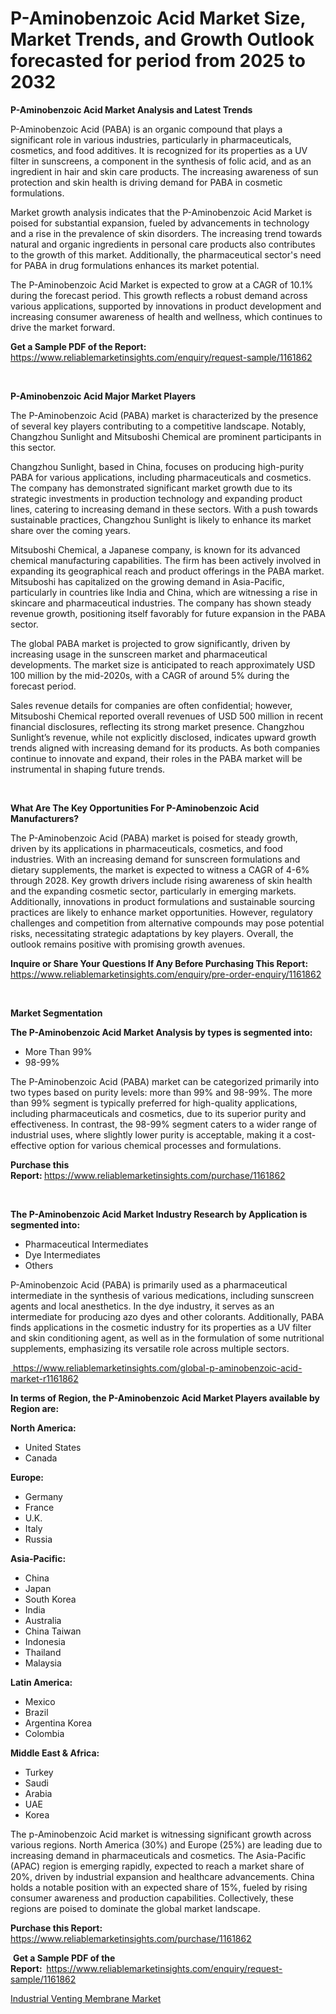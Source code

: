 <p><h1>P-Aminobenzoic Acid Market Size, Market Trends, and Growth Outlook forecasted for period from 2025 to 2032</h1></p><p><strong>P-Aminobenzoic Acid Market Analysis and Latest Trends</strong></p>
<p><p>P-Aminobenzoic Acid (PABA) is an organic compound that plays a significant role in various industries, particularly in pharmaceuticals, cosmetics, and food additives. It is recognized for its properties as a UV filter in sunscreens, a component in the synthesis of folic acid, and as an ingredient in hair and skin care products. The increasing awareness of sun protection and skin health is driving demand for PABA in cosmetic formulations. </p><p>Market growth analysis indicates that the P-Aminobenzoic Acid Market is poised for substantial expansion, fueled by advancements in technology and a rise in the prevalence of skin disorders. The increasing trend towards natural and organic ingredients in personal care products also contributes to the growth of this market. Additionally, the pharmaceutical sector's need for PABA in drug formulations enhances its market potential.</p><p>The P-Aminobenzoic Acid Market is expected to grow at a CAGR of 10.1% during the forecast period. This growth reflects a robust demand across various applications, supported by innovations in product development and increasing consumer awareness of health and wellness, which continues to drive the market forward.</p></p>
<p><strong>Get a Sample PDF of the Report:&nbsp;</strong> <a href="https://www.reliablemarketinsights.com/enquiry/request-sample/1161862?utm_campaign=2529&utm_medium=2&utm_source=Github&utm_content=ia&utm_term=24032025&utm_id=p-aminobenzoic-acid">https://www.reliablemarketinsights.com/enquiry/request-sample/1161862</a></p>
<p>&nbsp;</p>
<p><strong>P-Aminobenzoic Acid Major Market Players</strong></p>
<p><p>The P-Aminobenzoic Acid (PABA) market is characterized by the presence of several key players contributing to a competitive landscape. Notably, Changzhou Sunlight and Mitsuboshi Chemical are prominent participants in this sector. </p><p>Changzhou Sunlight, based in China, focuses on producing high-purity PABA for various applications, including pharmaceuticals and cosmetics. The company has demonstrated significant market growth due to its strategic investments in production technology and expanding product lines, catering to increasing demand in these sectors. With a push towards sustainable practices, Changzhou Sunlight is likely to enhance its market share over the coming years.</p><p>Mitsuboshi Chemical, a Japanese company, is known for its advanced chemical manufacturing capabilities. The firm has been actively involved in expanding its geographical reach and product offerings in the PABA market. Mitsuboshi has capitalized on the growing demand in Asia-Pacific, particularly in countries like India and China, which are witnessing a rise in skincare and pharmaceutical industries. The company has shown steady revenue growth, positioning itself favorably for future expansion in the PABA sector. </p><p>The global PABA market is projected to grow significantly, driven by increasing usage in the sunscreen market and pharmaceutical developments. The market size is anticipated to reach approximately USD 100 million by the mid-2020s, with a CAGR of around 5% during the forecast period.</p><p>Sales revenue details for companies are often confidential; however, Mitsuboshi Chemical reported overall revenues of USD 500 million in recent financial disclosures, reflecting its strong market presence. Changzhou Sunlight’s revenue, while not explicitly disclosed, indicates upward growth trends aligned with increasing demand for its products. As both companies continue to innovate and expand, their roles in the PABA market will be instrumental in shaping future trends.</p></p>
<p>&nbsp;</p>
<p><strong>What Are The Key Opportunities For P-Aminobenzoic Acid Manufacturers?</strong></p>
<p><p>The P-Aminobenzoic Acid (PABA) market is poised for steady growth, driven by its applications in pharmaceuticals, cosmetics, and food industries. With an increasing demand for sunscreen formulations and dietary supplements, the market is expected to witness a CAGR of 4-6% through 2028. Key growth drivers include rising awareness of skin health and the expanding cosmetic sector, particularly in emerging markets. Additionally, innovations in product formulations and sustainable sourcing practices are likely to enhance market opportunities. However, regulatory challenges and competition from alternative compounds may pose potential risks, necessitating strategic adaptations by key players. Overall, the outlook remains positive with promising growth avenues.</p></p>
<p><strong>Inquire or Share Your Questions If Any Before Purchasing This Report:</strong> <a href="https://www.reliablemarketinsights.com/enquiry/pre-order-enquiry/1161862?utm_campaign=2529&utm_medium=2&utm_source=Github&utm_content=ia&utm_term=24032025&utm_id=p-aminobenzoic-acid">https://www.reliablemarketinsights.com/enquiry/pre-order-enquiry/1161862</a></p>
<p>&nbsp;</p>
<p><strong>Market Segmentation</strong></p>
<p><strong>The P-Aminobenzoic Acid Market Analysis by types is segmented into:</strong></p>
<p><ul><li>More Than 99%</li><li>98-99%</li></ul></p>
<p><p>The P-Aminobenzoic Acid (PABA) market can be categorized primarily into two types based on purity levels: more than 99% and 98-99%. The more than 99% segment is typically preferred for high-quality applications, including pharmaceuticals and cosmetics, due to its superior purity and effectiveness. In contrast, the 98-99% segment caters to a wider range of industrial uses, where slightly lower purity is acceptable, making it a cost-effective option for various chemical processes and formulations.</p></p>
<p><strong>Purchase this Report:&nbsp;</strong><a href="https://www.reliablemarketinsights.com/purchase/1161862?utm_campaign=2529&utm_medium=2&utm_source=Github&utm_content=ia&utm_term=24032025&utm_id=p-aminobenzoic-acid">https://www.reliablemarketinsights.com/purchase/1161862</a></p>
<p>&nbsp;</p>
<p><strong>The P-Aminobenzoic Acid Market Industry Research by Application is segmented into:</strong></p>
<p><ul><li>Pharmaceutical Intermediates</li><li>Dye Intermediates</li><li>Others</li></ul></p>
<p><p>P-Aminobenzoic Acid (PABA) is primarily used as a pharmaceutical intermediate in the synthesis of various medications, including sunscreen agents and local anesthetics. In the dye industry, it serves as an intermediate for producing azo dyes and other colorants. Additionally, PABA finds applications in the cosmetic industry for its properties as a UV filter and skin conditioning agent, as well as in the formulation of some nutritional supplements, emphasizing its versatile role across multiple sectors.</p></p>
<p><a href="https://www.reliablemarketinsights.com/global-p-aminobenzoic-acid-market-r1161862?utm_campaign=2529&utm_medium=2&utm_source=Github&utm_content=ia&utm_term=24032025&utm_id=p-aminobenzoic-acid">&nbsp;https://www.reliablemarketinsights.com/global-p-aminobenzoic-acid-market-r1161862</a></p>
<p><strong>In terms of Region, the P-Aminobenzoic Acid Market Players available by Region are:</strong></p>
<p>
    <p> <strong> North America: </strong>
        <ul>
            <li>United States</li>
            <li>Canada</li>
        </ul>
        </p> 
    <p> <strong> Europe: </strong>
        <ul>
            <li>Germany</li>
            <li>France</li>
            <li>U.K.</li>
            <li>Italy</li>
            <li>Russia</li>
        </ul>
        </p> 
    <p> <strong> Asia-Pacific: </strong>
        <ul>
            <li>China</li>
            <li>Japan</li>
            <li>South Korea</li>
            <li>India</li>
            <li>Australia</li>
            <li>China Taiwan</li>
            <li>Indonesia</li>
            <li>Thailand</li>
            <li>Malaysia</li>
        </ul>
        </p> 
    <p> <strong> Latin America: </strong>
        <ul>
            <li>Mexico</li>
            <li>Brazil</li>
            <li>Argentina Korea</li>
            <li>Colombia</li>
        </ul>
        </p> 
    <p> <strong> Middle East & Africa: </strong>
        <ul>
            <li>Turkey</li>
            <li>Saudi</li>
            <li>Arabia</li>
            <li>UAE</li>
            <li>Korea</li>
        </ul>
    </p>
    </p>
<p><p>The p-Aminobenzoic Acid market is witnessing significant growth across various regions. North America (30%) and Europe (25%) are leading due to increasing demand in pharmaceuticals and cosmetics. The Asia-Pacific (APAC) region is emerging rapidly, expected to reach a market share of 20%, driven by industrial expansion and healthcare advancements. China holds a notable position with an expected share of 15%, fueled by rising consumer awareness and production capabilities. Collectively, these regions are poised to dominate the global market landscape.</p></p>
<p><strong>Purchase this Report: </strong><a href="https://www.reliablemarketinsights.com/purchase/1161862?utm_campaign=2529&utm_medium=2&utm_source=Github&utm_content=ia&utm_term=24032025&utm_id=p-aminobenzoic-acid">https://www.reliablemarketinsights.com/purchase/1161862</a></p>
<p>&nbsp;<strong>Get a Sample PDF of the Report:&nbsp;&nbsp;</strong><a href="https://www.reliablemarketinsights.com/enquiry/request-sample/1161862?utm_campaign=2529&utm_medium=2&utm_source=Github&utm_content=ia&utm_term=24032025&utm_id=p-aminobenzoic-acid">https://www.reliablemarketinsights.com/enquiry/request-sample/1161862</a></p>
<p><strong></strong></p>
<p><p><a href="https://github.com/akaalahk/Market-Research-Report-List-1/blob/main/industrial-venting-membrane-market.md?utm_campaign=2529&utm_medium=2&utm_source=Github&utm_content=ia&utm_term=24032025&utm_id=p-aminobenzoic-acid">Industrial Venting Membrane Market</a></p></p>